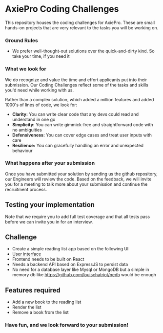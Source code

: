 # AxiePro Coding Challenges

This repository houses the coding challenges for AxiePro. These are small hands-on projects that are very relevant to the tasks you will be working on.

### Ground Rules

- We prefer well-thought-out solutions over the quick-and-dirty kind. So take your time, if you need it

### What we look for

We do recognize and value the time and effort applicants put into their submission. Our Coding Challenges reflect some of the tasks and skills you'd need while working with us.

Rather than a complex solution, which added a million features and added 1000's of lines of code, we look for:

- **Clarity:** You can write clear code that any devs could read and understand in one go
- **Simplicity:** You can write gimmick-free and straightforward code with no ambiguities
- **Defensiveness:** You can cover edge cases and treat user inputs with care
- **Resilience:** You can gracefully handling an error and unexpected behaviour

### What happens after your submission

Once you have submitted your solution by sending us the github repository, our Engineers will review the code. Based on the feedback, we will invite you for a meeting to talk more about your submission and continue the recruitment process.

## Testing your implementation

Note that we require you to add full test coverage and that all tests pass before we can invite you in for an interview.

## Challenge

- Create a simple reading list app based on the following UI
- [User interface](https://i.imgur.com/QQMF3G9.png)
- Frontend needs to be built on React
- Needs a backend API based on ExpressJS to persist data
- No need for a database layer like Mysql or MongoDB but a simple in memory db like https://github.com/louischatriot/nedb would be enough

## Features required

- Add a new book to the reading list
- Render the list
- Remove a book from the list

### Have fun, and we look forward to your submission!
